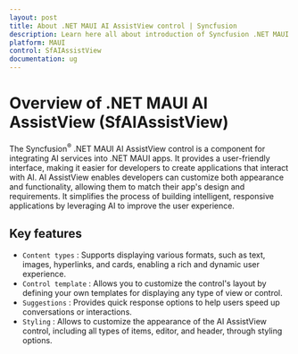 ```yaml
---
layout: post
title: About .NET MAUI AI AssistView control | Syncfusion
description: Learn here all about introduction of Syncfusion .NET MAUI AI AssistView (SfAssistView) control, its elements and more.
platform: MAUI
control: SfAIAssistView
documentation: ug
---
```


# Overview of .NET MAUI AI AssistView (SfAIAssistView)

The Syncfusion<sup>®</sup> .NET MAUI AI AssistView control is a component for integrating AI services into .NET MAUI apps. It provides a user-friendly interface, making it easier for developers to create applications that interact with AI. AI AssistView enables developers can customize both appearance and functionality, allowing them to match their app's design and requirements. It simplifies the process of building intelligent, responsive applications by leveraging AI to improve the user experience.

## Key features

* `Content types` : Supports displaying various formats, such as text, images, hyperlinks, and cards, enabling a rich and dynamic user experience.
* `Control template` : Allows you to customize the control's layout by defining your own templates for displaying any type of view or control.
* `Suggestions` : Provides quick response options to help users speed up conversations or interactions.
* `Styling` : Allows to customize the appearance of the AI AssistView control, including all types of items, editor, and header, through styling options.